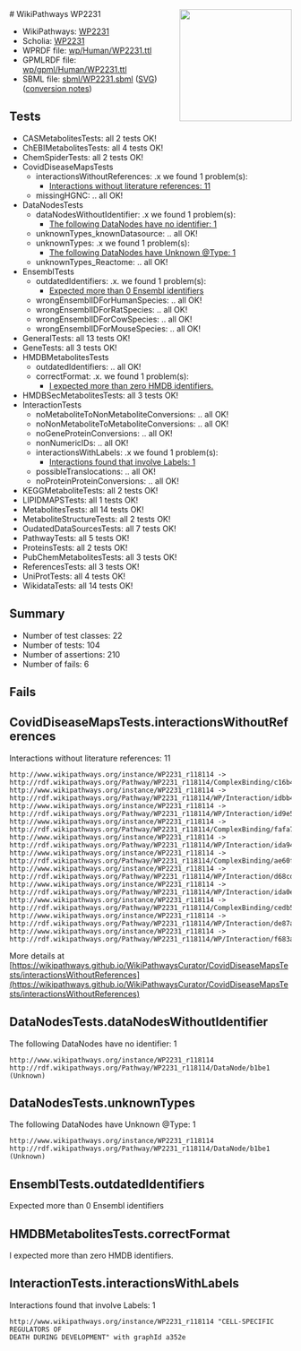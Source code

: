 <img style="float: right; width: 200px" src="../logo.png" />
# WikiPathways WP2231

* WikiPathways: [WP2231](https://identifiers.org/wikipathways:WP2231)
* Scholia: [WP2231](https://scholia.toolforge.org/wikipathways/WP2231)
* WPRDF file: [wp/Human/WP2231.ttl](../wp/Human/WP2231.ttl)
* GPMLRDF file: [wp/gpml/Human/WP2231.ttl](../wp/gpml/Human/WP2231.ttl)
* SBML file: [sbml/WP2231.sbml](../sbml/WP2231.sbml) ([SVG](../sbml/WP2231.svg)) ([conversion notes](../sbml/WP2231.txt))

## Tests
* CASMetabolitesTests: all 2 tests OK!
* ChEBIMetabolitesTests: all 4 tests OK!
* ChemSpiderTests: all 2 tests OK!
* CovidDiseaseMapsTests
    * interactionsWithoutReferences: .x we found 1 problem(s):
        * [Interactions without literature references: 11](#9701cce2)
    * missingHGNC: .. all OK!
* DataNodesTests
    * dataNodesWithoutIdentifier: .x we found 1 problem(s):
        * [The following DataNodes have no identifier: 1](#d2d32fa0)
    * unknownTypes_knownDatasource: .. all OK!
    * unknownTypes: .x we found 1 problem(s):
        * [The following DataNodes have Unknown @Type: 1](#839973df)
    * unknownTypes_Reactome: .. all OK!
* EnsemblTests
    * outdatedIdentifiers: .x. we found 1 problem(s):
        * [Expected more than 0 Ensembl identifiers](#f44398b7)
    * wrongEnsemblIDForHumanSpecies: .. all OK!
    * wrongEnsemblIDForRatSpecies: .. all OK!
    * wrongEnsemblIDForCowSpecies: .. all OK!
    * wrongEnsemblIDForMouseSpecies: .. all OK!
* GeneralTests: all 13 tests OK!
* GeneTests: all 3 tests OK!
* HMDBMetabolitesTests
    * outdatedIdentifiers: .. all OK!
    * correctFormat: .x. we found 1 problem(s):
        * [I expected more than zero HMDB identifiers.](#ad154c1e)
* HMDBSecMetabolitesTests: all 3 tests OK!
* InteractionTests
    * noMetaboliteToNonMetaboliteConversions: .. all OK!
    * noNonMetaboliteToMetaboliteConversions: .. all OK!
    * noGeneProteinConversions: .. all OK!
    * nonNumericIDs: .. all OK!
    * interactionsWithLabels: .x we found 1 problem(s):
        * [Interactions found that involve Labels: 1](#630d2678)
    * possibleTranslocations: .. all OK!
    * noProteinProteinConversions: .. all OK!
* KEGGMetaboliteTests: all 2 tests OK!
* LIPIDMAPSTests: all 1 tests OK!
* MetabolitesTests: all 14 tests OK!
* MetaboliteStructureTests: all 2 tests OK!
* OudatedDataSourcesTests: all 7 tests OK!
* PathwayTests: all 5 tests OK!
* ProteinsTests: all 2 tests OK!
* PubChemMetabolitesTests: all 3 tests OK!
* ReferencesTests: all 3 tests OK!
* UniProtTests: all 4 tests OK!
* WikidataTests: all 14 tests OK!


## Summary

* Number of test classes: 22
* Number of tests: 104
* Number of assertions: 210
* Number of fails: 6

## Fails

<a name="9701cce2" />

## CovidDiseaseMapsTests.interactionsWithoutReferences

Interactions without literature references: 11
```
http://www.wikipathways.org/instance/WP2231_r118114 -> http://rdf.wikipathways.org/Pathway/WP2231_r118114/ComplexBinding/c16b4
http://www.wikipathways.org/instance/WP2231_r118114 -> http://rdf.wikipathways.org/Pathway/WP2231_r118114/WP/Interaction/idbb4e601a
http://www.wikipathways.org/instance/WP2231_r118114 -> http://rdf.wikipathways.org/Pathway/WP2231_r118114/WP/Interaction/id9e560a6c
http://www.wikipathways.org/instance/WP2231_r118114 -> http://rdf.wikipathways.org/Pathway/WP2231_r118114/ComplexBinding/fafa7
http://www.wikipathways.org/instance/WP2231_r118114 -> http://rdf.wikipathways.org/Pathway/WP2231_r118114/WP/Interaction/ida94f1b4b
http://www.wikipathways.org/instance/WP2231_r118114 -> http://rdf.wikipathways.org/Pathway/WP2231_r118114/ComplexBinding/ae60f
http://www.wikipathways.org/instance/WP2231_r118114 -> http://rdf.wikipathways.org/Pathway/WP2231_r118114/WP/Interaction/d68cd
http://www.wikipathways.org/instance/WP2231_r118114 -> http://rdf.wikipathways.org/Pathway/WP2231_r118114/WP/Interaction/ida0eb77fd
http://www.wikipathways.org/instance/WP2231_r118114 -> http://rdf.wikipathways.org/Pathway/WP2231_r118114/ComplexBinding/cedb5
http://www.wikipathways.org/instance/WP2231_r118114 -> http://rdf.wikipathways.org/Pathway/WP2231_r118114/WP/Interaction/de87a
http://www.wikipathways.org/instance/WP2231_r118114 -> http://rdf.wikipathways.org/Pathway/WP2231_r118114/WP/Interaction/f683a
```

More details at [https://wikipathways.github.io/WikiPathwaysCurator/CovidDiseaseMapsTests/interactionsWithoutReferences](https://wikipathways.github.io/WikiPathwaysCurator/CovidDiseaseMapsTests/interactionsWithoutReferences)

<a name="d2d32fa0" />

## DataNodesTests.dataNodesWithoutIdentifier

The following DataNodes have no identifier: 1
```
http://www.wikipathways.org/instance/WP2231_r118114 http://rdf.wikipathways.org/Pathway/WP2231_r118114/DataNode/b1be1 (Unknown)
```

<a name="839973df" />

## DataNodesTests.unknownTypes

The following DataNodes have Unknown @Type: 1
```
http://www.wikipathways.org/instance/WP2231_r118114 http://rdf.wikipathways.org/Pathway/WP2231_r118114/DataNode/b1be1 (Unknown)
```

<a name="f44398b7" />

## EnsemblTests.outdatedIdentifiers

Expected more than 0 Ensembl identifiers
<a name="ad154c1e" />

## HMDBMetabolitesTests.correctFormat

I expected more than zero HMDB identifiers.
<a name="630d2678" />

## InteractionTests.interactionsWithLabels

Interactions found that involve Labels: 1
```
http://www.wikipathways.org/instance/WP2231_r118114 "CELL-SPECIFIC  REGULATORS OF
DEATH DURING DEVELOPMENT" with graphId a352e
```

